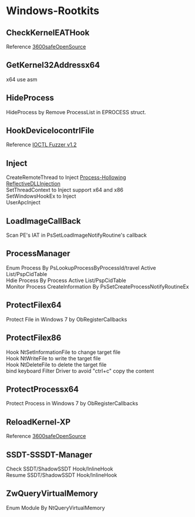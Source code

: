 # Windows-Rootkits
## CheckKernelEATHook
Reference [3600safeOpenSource](https://bbs.pediy.com/thread-150599.htm)

## GetKernel32Addressx64
x64 use asm

## HideProcess
HideProcess by Remove ProcessList in EPROCESS struct.

## HookDeviceIocontrlFile
Reference [IOCTL Fuzzer v1.2](https://github.com/Cr4sh/ioctlfuzzer/tree/master/src)

## Inject
CreateRemoteThread to Inject
[Process-Hollowing](https://github.com/m0n0ph1/Process-Hollowing)<br> 
[ReflectiveDLLInjection](https://github.com/stephenfewer/ReflectiveDLLInjection)<br> 
SetThreadContext to Inject support x64 and x86<br> 
SetWindowsHookEx to Inject<br> 
UserApcInject

## LoadImageCallBack
Scan PE's IAT in PsSetLoadImageNotifyRoutine's callback

## ProcessManager
Enum Process By PsLookupProcessByProcessId/travel Active List/PspCidTable<br> 
Hdie Process By Process Active List/PspCidTable<br> 
Monitor Process CreateInformation By PsSetCreateProcessNotifyRoutineEx<br> 

## ProtectFilex64
Protect File in Windows 7 by ObRegisterCallbacks

## ProtectFilex86
Hook NtSetInformationFile to change target file<br> 
Hook NtWriteFile to write the target file<br> 
Hook NtDeleteFile to delete the target file<br> 
bind keyboard Filter Driver to avoid "ctrl+c" copy the content

## ProtectProcessx64
Protect Process in Windows 7 by ObRegisterCallbacks

## ReloadKernel-XP
Reference [3600safeOpenSource](https://bbs.pediy.com/thread-150599.htm)

## SSDT-SSSDT-Manager
Check SSDT/ShadowSSDT Hook/InlineHook<br> 
Resume SSDT/ShadowSSDT Hook/InlineHook

## ZwQueryVirtualMemory
Enum Module By NtQueryVirtualMemory
